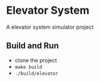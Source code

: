# Elevator System

A elevator system simulator project

## Build and Run

- clone the project
- `make build`
- `./build/elevator`
